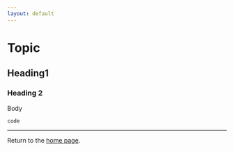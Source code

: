 ```yaml
---
layout: default
---
```




# Topic



## Heading1

### Heading 2

Body

``` code ```

---
Return to the [home page](index.md).